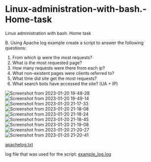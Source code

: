 # Linux-administration-with-bash.-Home-task
Linux administration with bash. Home task

B. Using Apache log example create a script to answer the following questions:
1. From which ip were the most requests? 
2. What is the most requested page? 
3. How many requests were there from each ip? 
4. What non-existent pages were clients referred to? 
5. What time did site get the most requests? 
6. What search bots have accessed the site? (UA + IP)

![Screenshot from 2023-01-20 19-48-28](https://user-images.githubusercontent.com/102302310/213787942-37089981-b24d-4816-bbc4-a67c502d765f.png)
![Screenshot from 2023-01-20 19-49-14](https://user-images.githubusercontent.com/102302310/213788162-f4cd72eb-80da-4847-a2d7-ed370cb9cfa5.png)
![Screenshot from 2023-01-20 21-17-33](https://user-images.githubusercontent.com/102302310/213788438-241a4b42-ca93-4f5b-809a-0a2721d7b394.png)
![Screenshot from 2023-01-20 21-18-08](https://user-images.githubusercontent.com/102302310/213788447-82969340-62ac-427a-8b2a-8cb0e80d9778.png)
![Screenshot from 2023-01-20 21-18-24](https://user-images.githubusercontent.com/102302310/213788450-cf3187b5-5b44-4b12-bcc4-536ac248d1c6.png)
![Screenshot from 2023-01-20 21-18-45](https://user-images.githubusercontent.com/102302310/213788453-d305d09e-8a1d-4d25-afa8-c97a8cd2fa31.png)
![Screenshot from 2023-01-20 21-19-08](https://user-images.githubusercontent.com/102302310/213788457-fefda5a3-092e-4c8d-88d3-17c62c9733bf.png)
![Screenshot from 2023-01-20 21-20-27](https://user-images.githubusercontent.com/102302310/213788459-9aa28ec5-cd4b-4dbe-87d7-f55157b7cd6c.png)
![Screenshot from 2023-01-20 21-20-41](https://user-images.githubusercontent.com/102302310/213788462-19b5e251-ac23-4e7e-a92f-760054802ca9.png)

[apachelog.txt](https://github.com/Prudyus/Linux-administration-with-bash.-Home-task/files/10469485/apachelog.txt)

log file that was used for the script: 
[example_log.log](https://github.com/Prudyus/Linux-administration-with-bash.-Home-task/files/10469484/example_log.log)

